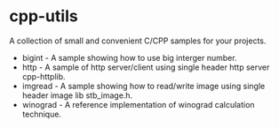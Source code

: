 # cpp-utils

A collection of small and convenient C/CPP samples for your projects.

- bigint - A sample showing how to use big interger number.
- http - A sample of http server/client using single header http server cpp-httplib.
- imgread - A sample showing how to read/write image using single header image lib stb_image.h.
- winograd - A reference implementation of winograd calculation technique.
